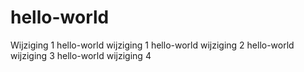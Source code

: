 # hello-world
Wijziging 1
hello-world wijziging 1
hello-world wijziging 2
hello-world wijziging 3
hello-world wijziging 4
